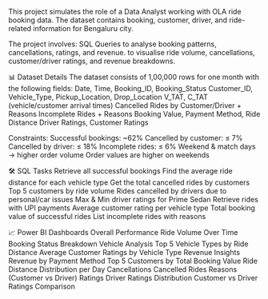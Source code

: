 This project simulates the role of a Data Analyst working with OLA ride booking data. The dataset contains booking, customer, driver, and ride-related information for Bengaluru city.

The project involves:
SQL Queries to analyse booking patterns, cancellations, ratings, and revenue.
 to visualise ride volume, cancellations, customer/driver ratings, and revenue breakdowns.

📊 Dataset Details
The dataset consists of 1,00,000 rows for one month with the following fields:
Date, Time, Booking_ID, Booking_Status
Customer_ID, Vehicle_Type, Pickup_Location, Drop_Location
V_TAT, C_TAT (vehicle/customer arrival times)
Cancelled Rides by Customer/Driver + Reasons
Incomplete Rides + Reasons
Booking Value, Payment Method, Ride Distance
Driver Ratings, Customer Ratings

Constraints:
Successful bookings: ~62%
Cancelled by customer: ≤ 7%
Cancelled by driver: ≤ 18%
Incomplete rides: ≤ 6%
Weekend & match days → higher order volume
Order values are higher on weekends

🛠 SQL Tasks
Retrieve all successful bookings
Find the average ride distance for each vehicle type
Get the total cancelled rides by customers
Top 5 customers by ride volume
Rides cancelled by drivers due to personal/car issues
Max & Min driver ratings for Prime Sedan
Retrieve rides with UPI payments
Average customer rating per vehicle type
Total booking value of successful rides
List incomplete rides with reasons

📈 Power BI Dashboards
Overall Performance
Ride Volume Over Time
Booking Status Breakdown
Vehicle Analysis
Top 5 Vehicle Types by Ride Distance
Average Customer Ratings by Vehicle Type
Revenue Insights
Revenue by Payment Method
Top 5 Customers by Total Booking Value
Ride Distance Distribution per Day
Cancellations
Cancelled Rides Reasons (Customer vs Driver)
Ratings
Driver Ratings Distribution
Customer vs Driver Ratings Comparison
